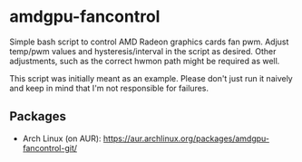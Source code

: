 # amdgpu-fancontrol

Simple bash script to control AMD Radeon graphics cards fan pwm. Adjust temp/pwm values and hysteresis/interval in the script as desired. Other adjustments, such as the correct hwmon path might be required as well.

This script was initially meant as an example. Please don't just run it naively and keep in mind that I'm not responsible for failures.

## Packages

- Arch Linux (on AUR): https://aur.archlinux.org/packages/amdgpu-fancontrol-git/
